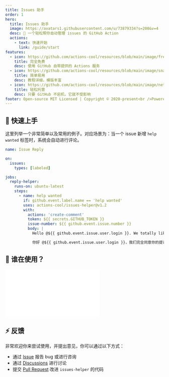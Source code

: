 ```yaml
---
title: Issues 助手
order: 1
hero:
  title: Issues 助手
  image: https://avatars1.githubusercontent.com/u/73879334?s=200&v=4
  desc: 🤖 一个轻松帮你自动管理 issues 的 GitHub Action
  actions:
    - text: 快速开始
      link: /guide/start
features:
  - icon: https://github.com/actions-cool/resources/blob/main/image/free.png?raw=true
    title: 完全免费
    desc: 使用 GitHub 自带提供的 Actions 服务
  - icon: https://github.com/actions-cool/resources/blob/main/image/snap.png?raw=true
    title: 简单易用
    desc: 教程详细，模版丰富
  - icon: https://github.com/actions-cool/resources/blob/main/image/network.png?raw=true
    title: 轻松托管
    desc: 只要 GitHub 不宕机，它就不受影响
footer: Open-source MIT Licensed | Copyright © 2020-present<br />Powered by xrkffgg
---
```


## 🍭 快速上手

这里列举一个非常简单以及常用的例子。对应场景为：当一个 issue 新增 `help wanted` 标签时，系统会自动进行评论。

```yml
name: Issue Reply

on:
  issues:
    types: [labeled]

jobs:
  reply-helper:
    runs-on: ubuntu-latest
    steps:
      - name: help wanted
        if: github.event.label.name == 'help wanted'
        uses: actions-cool/issues-helper@v1.2
        with:
          actions: 'create-comment'
          token: ${{ secrets.GITHUB_TOKEN }}
          issue-number: ${{ github.event.issue.number }}
          body: |
            Hello @${{ github.event.issue.user.login }}. We totally like your proposal/feedback, welcome PR。

            你好 @${{ github.event.issue.user.login }}，我们完全同意你的提议/反馈，欢迎PR。
```

## 💖 谁在使用？

<embed src="../README.md#L996-L1054"></embed>

## ⚡ 反馈

非常欢迎你来尝试使用，并提出意见，你可以通过以下方式：

- 通过 [Issue](https://github.com/actions-cool/issues-helper/issues) 报告 bug 或进行咨询
- 通过 [Discussions](https://github.com/actions-cool/issues-helper/discussions) 进行讨论
- 提交 [Pull Request](https://github.com/actions-cool/issues-helper/pulls) 改进 `issues-helper` 的代码
